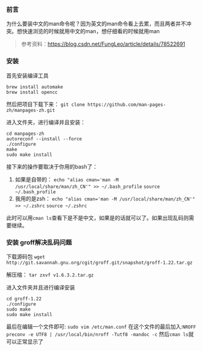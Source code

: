 ### 前言
为什么要装中文的man命令呢？因为英文的man命令看上去累，而且两者并不冲突。想快速浏览的时候就用中文的man，想仔细看的时候就用man
> 参考资料：https://blog.csdn.net/FungLeo/article/details/78522691

### 安装
首先安装编译工具
```
brew install automake
brew install opencc
```

然后把项目下载下来：
`git clone https://github.com/man-pages-zh/manpages-zh.git`

进入文件夹，进行编译并且安装：
```
cd manpages-zh
autoreconf --install --force
./configure
make
sudo make install
```

接下来的操作要取决于你用的bash了：
1. 如果是自带的：
`echo "alias cman='man -M /usr/local/share/man/zh_CN'" >> ~/.bash_profile`
`source ~/.bash_profile`
2. 我用的是zsh：
`echo "alias cman='man -M /usr/local/share/man/zh_CN'" >> ~/.zshrc`
`source ~/.zshrc`

此时可以用`cman ls`查看下是不是中文，如果是的话就可以了。如果出现乱码则需要继续。

### 安装 groff解决乱码问题
下载源码包
`wget http://git.savannah.gnu.org/cgit/groff.git/snapshot/groff-1.22.tar.gz`

解压缩：
`tar zxvf v1.6.3.2.tar.gz`

进入文件夹并且进行编译安装
```
cd groff-1.22
./configure
sudo make
sudo make install
```
最后在编辑一个文件即可:
`sudo vim /etc/man.conf` 在这个文件的最后加入:`NROFF preconv -e UTF8 | /usr/local/bin/nroff -Tutf8 -mandoc -c` 然后`cman ls`就可以正常显示了
